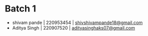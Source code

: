 # Batch 1

- shivam pande | 220953454 | shivshivampande18@gmail.com
- Aditya Singh | 220907520 | adityasinghaks07@gmail.com